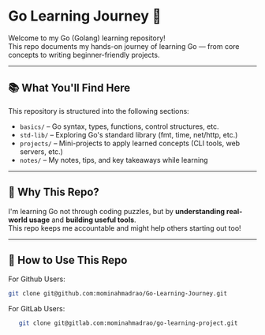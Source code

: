 # Go Learning Journey 🚀

Welcome to my Go (Golang) learning repository!  
This repo documents my hands-on journey of learning Go — from core concepts to writing beginner-friendly projects.

---

## 📚 What You'll Find Here

This repository is structured into the following sections:

- `basics/` – Go syntax, types, functions, control structures, etc.
- `std-lib/` – Exploring Go's standard library (fmt, time, net/http, etc.)
- `projects/` – Mini-projects to apply learned concepts (CLI tools, web servers, etc.)
- `notes/` – My notes, tips, and key takeaways while learning

---

## 🧠 Why This Repo?

I'm learning Go not through coding puzzles, but by **understanding real-world usage** and **building useful tools**.  
This repo keeps me accountable and might help others starting out too!

---

## 🚀 How to Use This Repo

For Github Users:
   ```bash
   git clone git@github.com:mominahmadrao/Go-Learning-Journey.git
   ```
For GitLab Users:
```bash
   git clone git@gitlab.com:mominahmadrao/go-learning-project.git
   ```   
